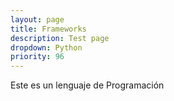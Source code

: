 ```yaml
---
layout: page
title: Frameworks
description: Test page
dropdown: Python
priority: 96
---
```

Este es un lenguaje de Programación